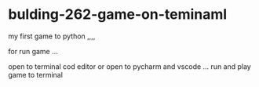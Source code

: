 # bulding-262-game-on-teminaml
my first game to python ,,,,


for run game ...
 
 open to terminal cod editor or open to pycharm and vscode ...
 run and play game to terminal
